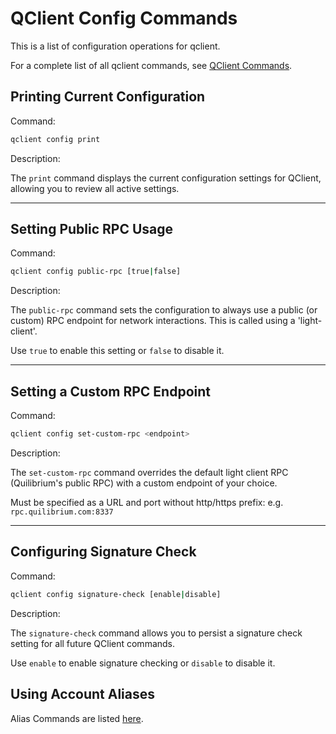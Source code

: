 # QClient Config Commands
This is a list of configuration operations for qclient. 

For a complete list of all qclient commands, see [QClient Commands](command-list).

## Printing Current Configuration

Command:

```bash
qclient config print
```

Description:

The `print` command displays the current configuration settings for QClient, allowing you to review all active settings.

---

## Setting Public RPC Usage

Command:

```bash
qclient config public-rpc [true|false]
```

Description:

The `public-rpc` command sets the configuration to always use a public (or custom) RPC endpoint for network interactions. This is called using a 'light-client'. 

Use `true` to enable this setting or `false` to disable it.

---

## Setting a Custom RPC Endpoint

Command:

```bash
qclient config set-custom-rpc <endpoint>
```

Description:

The `set-custom-rpc` command overrides the default light client RPC (Quilibrium's public RPC) with a custom endpoint of your choice.

Must be specified as a URL and port without http/https prefix: e.g. `rpc.quilibrium.com:8337`

---

## Configuring Signature Check

Command:

```bash
qclient config signature-check [enable|disable]
```

Description:

The `signature-check` command allows you to persist a signature check setting for all future QClient commands. 

Use `enable` to enable signature checking or `disable` to disable it.

## Using Account Aliases

Alias Commands are listed [here](./alias).